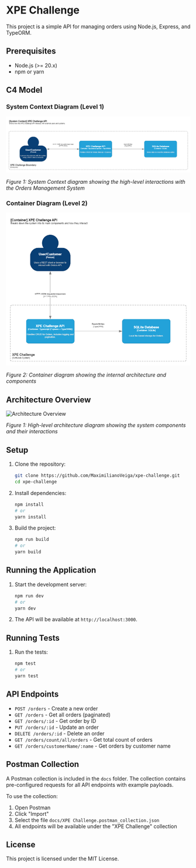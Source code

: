 # XPE Challenge

This project is a simple API for managing orders using Node.js, Express, and TypeORM.

## Prerequisites

- Node.js (>= 20.x)
- npm or yarn

## C4 Model

### System Context Diagram (Level 1)

![System Context Diagram](./docs/XPE-Challenge%20-%20C4%20-%20Context%20Diagram%20(Level1).png)

*Figure 1: System Context diagram showing the high-level interactions with the Orders Management System*

### Container Diagram (Level 2)

![Container Diagram](./docs/XPE-Challenge%20-%20C4%20-%20Container%20Diagram%20(Level%202).png)

*Figure 2: Container diagram showing the internal architecture and components*

## Architecture Overview

![Architecture Overview](./docs/architecture.png)

*Figure 1: High-level architecture diagram showing the system components and their interactions*

## Setup

1. Clone the repository:

   ```sh
   git clone https://github.com/MaximilianoVeiga/xpe-challenge.git
   cd xpe-challenge
   ```

2. Install dependencies:

   ```sh
   npm install
   # or
   yarn install
   ```

3. Build the project:

   ```sh
   npm run build
   # or
   yarn build
   ```

## Running the Application

1. Start the development server:

   ```sh
   npm run dev
   # or
   yarn dev
   ```

2. The API will be available at `http://localhost:3000`.

## Running Tests

1. Run the tests:

   ```sh
   npm test
   # or
   yarn test
   ```

## API Endpoints

- `POST /orders` - Create a new order
- `GET /orders` - Get all orders (paginated)
- `GET /orders/:id` - Get order by ID
- `PUT /orders/:id` - Update an order
- `DELETE /orders/:id` - Delete an order
- `GET /orders/count/all/orders` - Get total count of orders
- `GET /orders/customerName/:name` - Get orders by customer name

## Postman Collection

A Postman collection is included in the `docs` folder. The collection contains pre-configured requests for all API endpoints with example payloads.

To use the collection:

1. Open Postman
2. Click "Import"
3. Select the file `docs/XPE Challenge.postman_collection.json`
4. All endpoints will be available under the "XPE Challenge" collection

## License

This project is licensed under the MIT License.
